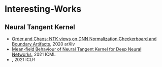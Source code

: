 # Interesting-Works
<!-- https://latex.codecogs.com/gif.latex? -->

## Neural Tangent Kernel
- [Order and Chaos: NTK views on DNN Normalization Checkerboard and Boundary Artifacts](https://arxiv.org/pdf/1907.05715.pdf), 2020 arXiv 
- [Mean-field Behaviour of Neural Tangent Kernel for Deep Neural Networks](https://arxiv.org/pdf/1905.13654.pdf), 2021 ICML
- [](), 2021 ICLR
